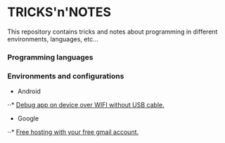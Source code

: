 # TRICKS'n'NOTES

This repository contains tricks and notes about programming in different environments, languages, etc...

### Programming languages

### Environments and configurations

* Android

⋅⋅* [Debug app on device over WIFI without USB cable.](android/debug_over_wifi.md)

* Google

⋅⋅* [Free hosting with your free gmail account.](google/free_hosting.md)
